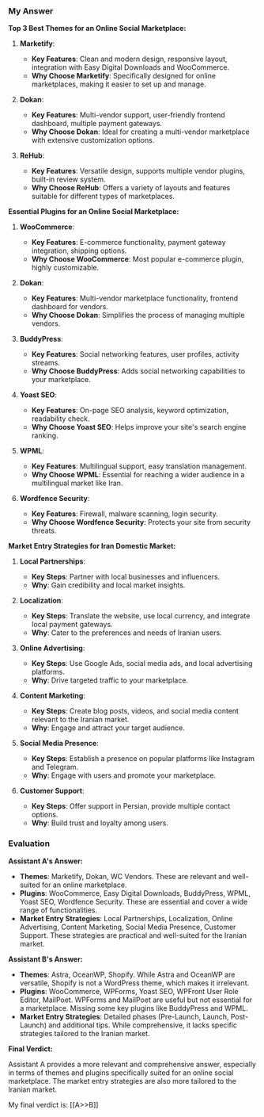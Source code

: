 
### My Answer

**Top 3 Best Themes for an Online Social Marketplace:**

1. **Marketify**:
   - **Key Features**: Clean and modern design, responsive layout, integration with Easy Digital Downloads and WooCommerce.
   - **Why Choose Marketify**: Specifically designed for online marketplaces, making it easier to set up and manage.

2. **Dokan**:
   - **Key Features**: Multi-vendor support, user-friendly frontend dashboard, multiple payment gateways.
   - **Why Choose Dokan**: Ideal for creating a multi-vendor marketplace with extensive customization options.

3. **ReHub**:
   - **Key Features**: Versatile design, supports multiple vendor plugins, built-in review system.
   - **Why Choose ReHub**: Offers a variety of layouts and features suitable for different types of marketplaces.

**Essential Plugins for an Online Social Marketplace:**

1. **WooCommerce**:
   - **Key Features**: E-commerce functionality, payment gateway integration, shipping options.
   - **Why Choose WooCommerce**: Most popular e-commerce plugin, highly customizable.

2. **Dokan**:
   - **Key Features**: Multi-vendor marketplace functionality, frontend dashboard for vendors.
   - **Why Choose Dokan**: Simplifies the process of managing multiple vendors.

3. **BuddyPress**:
   - **Key Features**: Social networking features, user profiles, activity streams.
   - **Why Choose BuddyPress**: Adds social networking capabilities to your marketplace.

4. **Yoast SEO**:
   - **Key Features**: On-page SEO analysis, keyword optimization, readability check.
   - **Why Choose Yoast SEO**: Helps improve your site's search engine ranking.

5. **WPML**:
   - **Key Features**: Multilingual support, easy translation management.
   - **Why Choose WPML**: Essential for reaching a wider audience in a multilingual market like Iran.

6. **Wordfence Security**:
   - **Key Features**: Firewall, malware scanning, login security.
   - **Why Choose Wordfence Security**: Protects your site from security threats.

**Market Entry Strategies for Iran Domestic Market:**

1. **Local Partnerships**:
   - **Key Steps**: Partner with local businesses and influencers.
   - **Why**: Gain credibility and local market insights.

2. **Localization**:
   - **Key Steps**: Translate the website, use local currency, and integrate local payment gateways.
   - **Why**: Cater to the preferences and needs of Iranian users.

3. **Online Advertising**:
   - **Key Steps**: Use Google Ads, social media ads, and local advertising platforms.
   - **Why**: Drive targeted traffic to your marketplace.

4. **Content Marketing**:
   - **Key Steps**: Create blog posts, videos, and social media content relevant to the Iranian market.
   - **Why**: Engage and attract your target audience.

5. **Social Media Presence**:
   - **Key Steps**: Establish a presence on popular platforms like Instagram and Telegram.
   - **Why**: Engage with users and promote your marketplace.

6. **Customer Support**:
   - **Key Steps**: Offer support in Persian, provide multiple contact options.
   - **Why**: Build trust and loyalty among users.

### Evaluation

**Assistant A's Answer:**

- **Themes**: Marketify, Dokan, WC Vendors. These are relevant and well-suited for an online marketplace.
- **Plugins**: WooCommerce, Easy Digital Downloads, BuddyPress, WPML, Yoast SEO, Wordfence Security. These are essential and cover a wide range of functionalities.
- **Market Entry Strategies**: Local Partnerships, Localization, Online Advertising, Content Marketing, Social Media Presence, Customer Support. These strategies are practical and well-suited for the Iranian market.

**Assistant B's Answer:**

- **Themes**: Astra, OceanWP, Shopify. While Astra and OceanWP are versatile, Shopify is not a WordPress theme, which makes it irrelevant.
- **Plugins**: WooCommerce, WPForms, Yoast SEO, WPFront User Role Editor, MailPoet. WPForms and MailPoet are useful but not essential for a marketplace. Missing some key plugins like BuddyPress and WPML.
- **Market Entry Strategies**: Detailed phases (Pre-Launch, Launch, Post-Launch) and additional tips. While comprehensive, it lacks specific strategies tailored to the Iranian market.

**Final Verdict:**

Assistant A provides a more relevant and comprehensive answer, especially in terms of themes and plugins specifically suited for an online social marketplace. The market entry strategies are also more tailored to the Iranian market.

My final verdict is: [[A>>B]]